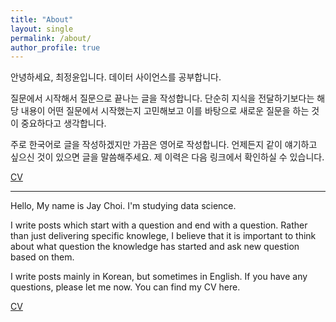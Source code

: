 ```yaml
---
title: "About"
layout: single
permalink: /about/
author_profile: true
---
```

안녕하세요, 최정윤입니다. 데이터 사이언스를 공부합니다.

질문에서 시작해서 질문으로 끝나는 글을 작성합니다. 단순히 지식을 전달하기보다는 해당 내용이 어떤 질문에서 시작했는지 고민해보고 이를 바탕으로 새로운 질문을 하는 것이 중요하다고 생각합니다.

주로 한국어로 글을 작성하겠지만 가끔은 영어로 작성합니다. 언제든지 같이 얘기하고 싶으신 것이 있으면 글을 말씀해주세요. 제 이력은 다음 링크에서 확인하실 수 있습니다.

[CV](https://www.linkedin.com/in/%EC%A0%95%EC%9C%A4-%EC%B5%9C-3b394a116/)



<hr>


Hello, My name is Jay Choi. I'm studying data science.

I write posts which start with a question and end with a question. Rather than just delivering specific knowlege, I believe that it is important to think about what question the knowledge has started and ask new question based on them.

I write posts mainly in Korean, but sometimes in English. If you have any questions, please let me now. You can find my CV here.

[CV](https://www.linkedin.com/in/%EC%A0%95%EC%9C%A4-%EC%B5%9C-3b394a116/)